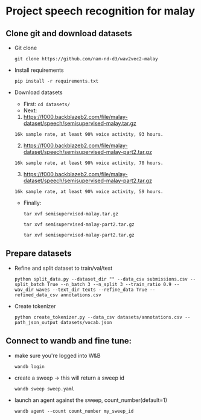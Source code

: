 # Project speech recognition for malay
## Clone git and download datasets

* Git clone

  `git clone https://github.com/nam-nd-d3/wav2vec2-malay`
  
* Install requirements

  `pip install -r requirements.txt`

* Download datasets
  - First:
  `cd datasets/`
  - Next:
  1. https://f000.backblazeb2.com/file/malay-dataset/speech/semisupervised-malay.tar.gz
  
    `16k sample rate, at least 90% voice activity, 93 hours.`
    
  2. https://f000.backblazeb2.com/file/malay-dataset/speech/semisupervised-malay-part2.tar.gz
    
    `16k sample rate, at least 90% voice activity, 70 hours.`
    
  3. https://f000.backblazeb2.com/file/malay-dataset/speech/semisupervised-malay-part2.tar.gz
    
    `16k sample rate, at least 90% voice activity, 59 hours.`
  - Finally:
  
    `tar xvf semisupervised-malay.tar.gz`
   
    `tar xvf semisupervised-malay-part2.tar.gz`
    
    `tar xvf semisupervised-malay-part2.tar.gz`
  
## Prepare datasets
  
* Refine and split dataset to train/val/test

  `python split_data.py --dataset_dir "" --data_csv submissions.csv --split_batch True --n_batch 3 --n_split 3 --train_ratio 0.9 --wav_dir waves --text_dir texts --refine_data True --refined_data_csv annotations.csv`
  
* Create tokenizer

  `python create_tokenizer.py --data_csv datasets/annotations.csv --path_json_output datasets/vocab.json`

  
## Connect to wandb and fine tune:
* make sure you're logged into W&B

  `wandb login`
  
* create a sweep -> this will return a sweep id

  `wandb sweep sweep.yaml`

* launch an agent against the sweep, count_number(default=1)

  `wandb agent --count count_number my_sweep_id`
